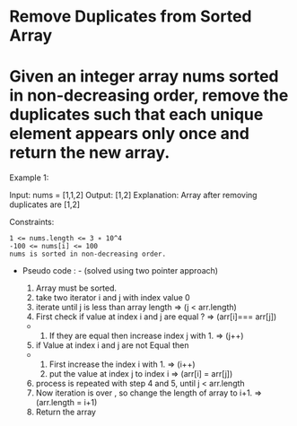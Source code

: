 # Remove Duplicates from Sorted Array

# Given an integer array nums sorted in non-decreasing order, remove the duplicates such that each unique element appears only once and return the new array.

Example 1:

Input: nums = [1,1,2]
Output: [1,2]
Explanation: Array after removing duplicates are [1,2]

Constraints:

    1 <= nums.length <= 3 ∗ 10^4
    -100 <= nums[i] <= 100
    nums is sorted in non-decreasing order.

- Pseudo code : - (solved using two pointer approach)

  1.  Array must be sorted.
  2.  take two iterator i and j with index value 0
  3.  iterate until j is less than array length => (j < arr.length)
  4.  First check if value at index i and j are equal ? => (arr[i]=== arr[j])

  - 1.  If they are equal then increase index j with 1. => (j++)

  5.  if Value at index i and j are not Equal then

  - 1.  First increase the index i with 1. => (i++)
    2.  put the value at index j to index i => (arr[i] = arr[j])

  6. process is repeated with step 4 and 5, until j < arr.length
  7. Now iteration is over , so change the length of array to i+1. => (arr.length = i+1)
  8. Return the array
